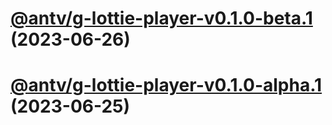 # [@antv/g-lottie-player-v0.1.0-beta.1](https://github.com/antvis/g/compare/@antv/g-lottie-player@0.0.38...@antv/g-lottie-player@0.1.0-beta.1) (2023-06-26)

# [@antv/g-lottie-player-v0.1.0-alpha.1](https://github.com/antvis/g/compare/@antv/g-lottie-player@0.0.38...@antv/g-lottie-player@0.1.0-alpha.1) (2023-06-25)
